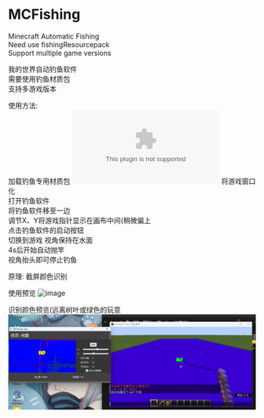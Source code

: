 # MCFishing  
Minecraft Automatic Fishing  
Need use fishingResourcepack  
Support multiple game versions  
  
我的世界自动钓鱼软件  
需要使用钓鱼材质包  
支持多游戏版本  


使用方法:  
加载钓鱼专用材质包  ![资源包](https://github.com/zedoCN/MCFishing/blob/main/MCFishing/MCFishingResourcepack.zip)
将游戏窗口化  
打开钓鱼软件  
将钓鱼软件移至一边  
调节X、Y将游戏指针显示在画布中间(稍微偏上  
点击钓鱼软件的启动按钮  
切换到游戏 视角保持在水面  
4s后开始自动抛竿  
视角抬头即可停止钓鱼  

原理:
截屏颜色识别

使用预览
![image](https://github.com/zedo-cn/MCFishing/blob/main/images/Preview.gif)

识别颜色预览(远离树叶或绿色的玩意
![image](https://github.com/zedo-cn/MCFishing/blob/main/images/Preview.png)
